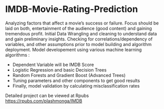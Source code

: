 # IMDB-Movie-Rating-Prediction

Analyzing factors that affect a movie’s success or failure. Focus should be laid on both, entertainment of the audience (good content) and gaining tremendous profit.
Initial Data Wrangling and cleaning to understand data and gain preliminary insights.
Checking for correlations/dependency of variables, and other assumptions prior to model building and algorithm deployment.
Model developement using various machine learning algorithms :
  * Dependent Variable will be IMDB Score
  * Logistic Regression and basic Decision Trees
  * Random Forests and Gradient Boost (Advanced Trees)
  * Tuning parameters and other components to get good results
  * Finally, model validation by calculating misclassification rates

Detailed project can be viewed at Rpubs https://rpubs.com/plashmonga/IMDB
